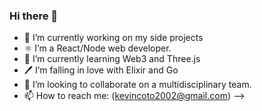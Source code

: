 ### Hi there 👋

- 🔭 I’m currently working on my side projects
- ⚛️ I’m a React/Node web developer.
- 🌱 I’m currently learning Web3 and Three.js
- 🖊  I’m falling in love with Elixir and Go
- 👯 I’m looking to collaborate on a multidisciplinary team. 
- 📫 How to reach me: (kevincoto2002@gmail.com)
-->

